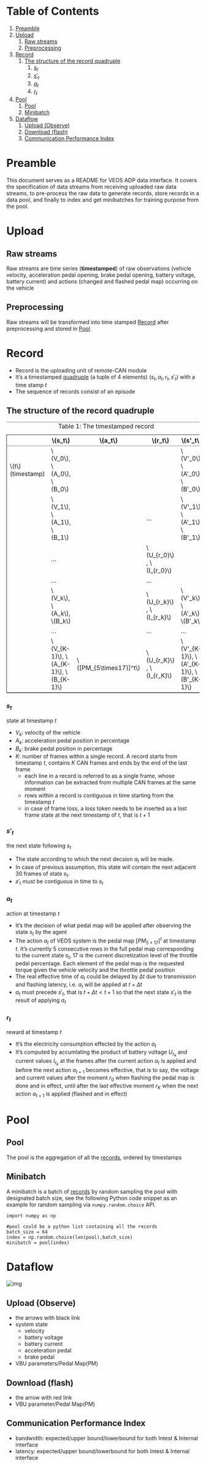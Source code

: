 
# Table of Contents

1.  [Preamble](#org6d57337)
2.  [Upload](#orgd2418a8)
    1.  [Raw streams](#org1aa46c6)
    2.  [Preprocessing](#org332c0a5)
3.  [Record](#orgb63a2c3)
    1.  [The structure of the record quadruple](#org50e5e97)
        1.  [$s_t$](#org6a33a23)
        2.  [$s'_t$](#org71a7f0b)
        3.  [$a_t$](#orgfdc18cc)
        4.  [$r_t$](#org10491a0)
4.  [Pool](#org91ce6ce)
    1.  [Pool](#org0edeb0a)
    2.  [Minibatch](#org7f4f4c3)
5.  [Dataflow](#org916db98)
    1.  [Upload (Observe)](#orgd7fa408)
    2.  [Download (flash)](#orgd41794f)
    3.  [Communication Performance Index](#org5e9fcf2)



<a id="org6d57337"></a>

# Preamble

This document serves as a README for VEOS ADP data interface. It covers the specification of data streams from receiving uploaded raw data streams, to pre-process the raw data to generate records, store records in a data pool, and finally to index and get minibatches for training purpose from the pool.


<a id="orgd2418a8"></a>

# Upload


<a id="org1aa46c6"></a>

## Raw streams

Raw streams are time series (****timestamped****) of raw observations (vehicle velocity, acceleration pedal opening, brake pedal opening, battery voltage, battery current) and actions (changed and flashed pedal map) occurring on the vehicle


<a id="org332c0a5"></a>

## Preprocessing

Raw streams will be transformed into time stamped [Record](#orgb63a2c3) after preprocessing and stored in [Pool](#org91ce6ce).


<a id="orgb63a2c3"></a>

# Record

-   Record is the uploading unit of remote-CAN module
-   It&rsquo;s a timestamped [quadruple](#orgb566816) (a tuple of 4 elements) $(s_t, a_t, r_t, s'_t)$ with a time stamp $t$
-   The sequence of records consist of an episode


<a id="org50e5e97"></a>

## The structure of the record quadruple<a id="orgb566816"></a>

<table border="2" cellspacing="0" cellpadding="6" rules="groups" frame="hsides">
<caption class="t-above"><span class="table-number">Table 1:</span> The timestamped record</caption>

<colgroup>
<col  class="org-left" />

<col  class="org-left" />

<col  class="org-left" />

<col  class="org-left" />

<col  class="org-left" />
</colgroup>
<thead>
<tr>
<th scope="col" class="org-left">&#xa0;</th>
<th scope="col" class="org-left">\(s_t\)</th>
<th scope="col" class="org-left">\(a_t\)</th>
<th scope="col" class="org-left">\(r_t\)</th>
<th scope="col" class="org-left">\(s'_t\)</th>
</tr>
</thead>

<tbody>
<tr>
<td class="org-left">\(t\) (timestamp)</td>
<td class="org-left">\(V_0\), \(A_0\), \(B_0\)</td>
<td class="org-left">&#xa0;</td>
<td class="org-left">&#xa0;</td>
<td class="org-left">\(V'_0\), \(A'_0\), \(B'_0\)</td>
</tr>


<tr>
<td class="org-left">&#xa0;</td>
<td class="org-left">\(V_1\), \(A_1\), \(B_1\)</td>
<td class="org-left">&#xa0;</td>
<td class="org-left">&#x2026;</td>
<td class="org-left">\(V'_1\), \(A'_1\), \(B'_1\)</td>
</tr>


<tr>
<td class="org-left">&#xa0;</td>
<td class="org-left">&#x2026;</td>
<td class="org-left">&#xa0;</td>
<td class="org-left">\(U_{r_0}\) , \(I_{r_0}\)</td>
<td class="org-left">&#xa0;</td>
</tr>


<tr>
<td class="org-left">&#xa0;</td>
<td class="org-left">&#x2026;</td>
<td class="org-left">&#xa0;</td>
<td class="org-left">&#x2026;</td>
<td class="org-left">&#xa0;</td>
</tr>


<tr>
<td class="org-left">&#xa0;</td>
<td class="org-left">\(V_k\), \(A_k\), \(B_k\)</td>
<td class="org-left">&#xa0;</td>
<td class="org-left">\(U_{r_k}\) , \(I_{r_k}\)</td>
<td class="org-left">\(V'_k\), \(A'_k\), \(B'_k\)</td>
</tr>


<tr>
<td class="org-left">&#xa0;</td>
<td class="org-left">&#x2026;</td>
<td class="org-left">&#xa0;</td>
<td class="org-left">&#x2026;</td>
<td class="org-left">&#x2026;</td>
</tr>


<tr>
<td class="org-left">&#xa0;</td>
<td class="org-left">\(V_{K-1}\), \(A_{K-1}\), \(B_{K-1}\)</td>
<td class="org-left">\([PM_{5\times17}]^t\)</td>
<td class="org-left">\(U_{r_K}\) , \(I_{r_K}\)</td>
<td class="org-left">\(V'_{K-1}\), \(A'_{K-1}\), \(B'_{K-1}\)</td>
</tr>
</tbody>
</table>


<a id="org6a33a23"></a>

### $s_t$

state at timestamp $t$

-   $V_k$: velocity of the vehicle
-   $A_k$: acceleration pedal position in percentage
-   $B_k$: brake pedal position in percentage
-   $K$: number of frames within a single record. A record starts from timestamp $t$, contains $K$ CAN frames and ends by the end of the last frame
    -   each line in a record is referred to as a single frame, whose information can be extracted from multiple CAN frames at the same moment
    -   rows within a record is contiguous in time starting from the timestamp $t$
    -   in case of frame loss, a loss token needs to be inserted as a lost frame state at the next timestamp of $t$, that is $t+1$


<a id="org71a7f0b"></a>

### $s'_t$

the next state following $s_t$

-   The state according to which the next decsion $a_t$ will be made.
-   In case of previous assumption, this state will contain the next adjacent 30 frames of state $s_t$.
-   $s'_t$ must be contiguous in time to $s_t$


<a id="orgfdc18cc"></a>

### $a_t$

action at timestamp $t$

-   It&rsquo;s the decision of what pedal map will be applied after observing the state $s_t$ by the agent
-   The action $a_t$ of VEOS system is the pedal map $[PM_{5\times17}]^t$ at timestamp $t$. It&rsquo;s currently 5 consecutive rows in the full pedal map corresponding to the current state $s_t$, 17 is the current discretization level of the throttle pedal percentage. Each element of the pedal map is the requested torque given the vehicle velocity and the throttle pedal position
-   The real effective time of $a_t$ could be delayed by $\Delta t$ due to transmission and flashing latency, i.e. $a_t$ will be applied at $t+\Delta t$
-   $a_t$ must precede $s'_t$, that is $t+\Delta t < t+1$ so that the next state $s'_t$ is the result of applying $a_t$


<a id="org10491a0"></a>

### $r_t$

reward at timestamp $t$

-   It&rsquo;s the electricity consumption effected by the action $a_t$
-   It&rsquo;s computed by accumlating the product of battery voltage $U_{r_k}$ and current values $I_{r_k}$ at the frames after the current action $a_t$ is applied and before the next action $a_{t+1}$ becomes effective, that is to say, the voltage and current values after the moment $r_0$  when flashing the pedal map is done and in effect, until after the last effective moment $r_K$  when the next action $a_{t+1}$ is applied (flashed and in effect)


<a id="org91ce6ce"></a>

# Pool


<a id="org0edeb0a"></a>

## Pool

The pool is the aggregation of all the [records](#orgb63a2c3), ordered by timestamps


<a id="org7f4f4c3"></a>

## Minibatch

A minibatch is a batch of [records](#orgb63a2c3) by random sampling the pool with designated batch size, see the following Python code snippet as an example for random sampling via `numpy.random.choice` API.

    import numpy as np
    
    #pool could be a python list containing all the records
    batch_size = 64
    index = np.random.choice(len(pool),batch_size)
    minibatch = pool(index)


<a id="org916db98"></a>

# Dataflow

![img](./img/adp_data_flow_seq_block.png "Dataflow")


<a id="orgd7fa408"></a>

## Upload (Observe)

-   the arrows with black link
-   system state
    -   velocity
    -   battery voltage
    -   battery current
    -   acceleration pedal
    -   brake pedal
-   VBU parameters/Pedal Map(PM)


<a id="orgd41794f"></a>

## Download (flash)

-   the arrow with red link
-   VBU parameter/Pedal Map(PM)


<a id="org5e9fcf2"></a>

## Communication Performance Index

-   bandwidth: expected/upper bound/lowerbound for both Intest & Internal interface
-   latency: expected/upper bound/lowerbound for both Intest & Internal interface

